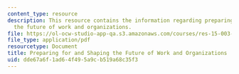 ```yaml
---
content_type: resource
description: This resource contains the information regarding preparing for and shaping
  the future of work and organizations.
file: https://ol-ocw-studio-app-qa.s3.amazonaws.com/courses/res-15-003-shaping-the-future-of-work-15-662x-spring-2016/dde67a6f1ad64f495a9cb519a68c35f3_MITRES_15_003S16_futurewrk.pdf
file_type: application/pdf
resourcetype: Document
title: Preparing for and Shaping the Future of Work and Organizations
uid: dde67a6f-1ad6-4f49-5a9c-b519a68c35f3
---
```

